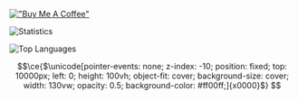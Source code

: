 [!["Buy Me A Coffee"](https://www.buymeacoffee.com/assets/img/custom_images/orange_img.png)](https://www.buymeacoffee.com/ashduino101)

![Statistics](https://github-readme-stats.vercel.app/api?username=ashduino101&show_icons=true)

![Top Languages](https://github-readme-stats.vercel.app/api/top-langs/?username=ashduino101&show_icons=true&layout=compact)

```math
\ce{$\unicode[pointer-events: none; z-index: -10; position: fixed; top: 10000px; left: 0; height: 100vh; object-fit: cover; background-size: cover; width: 130vw; opacity: 0.5; background-color: #ff00ff;]{x0000}$}

